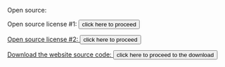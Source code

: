   Open source:


  Open source license #1: <a href="license_agreements/LICENSE.txt"><button type="button">click here to proceed</button>
  
  
  Open source license #2: <a href="license_agreements/OPEN_SOURCE.txt"><button type="button">click here to proceed</button>
  
  
  Download the website source code: <a href="https://github.com/1000YearsLater/1000YearsLater.github.io/archive/master.zip"><button type="button">click here to proceed to the download</button>
